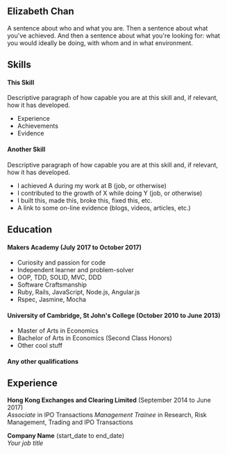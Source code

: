 ## Elizabeth Chan

A sentence about who and what you are. Then a sentence about what you've achieved. And then a sentence about what you're looking for: what you would ideally be doing, with whom and in what environment.

## Skills

#### This Skill

Descriptive paragraph of how capable you are at this skill and, if relevant, how it has developed.

- Experience
- Achievements
- Evidence

#### Another Skill

Descriptive paragraph of how capable you are at this skill and, if relevant, how it has developed.

- I achieved A during my work at B (job, or otherwise)
- I contributed to the growth of X while doing Y (job, or otherwise)
- I built this, made this, broke this, fixed this, etc.
- A link to some on-line evidence (blogs, videos, articles, etc.)

## Education

#### Makers Academy (July 2017 to October 2017)

- Curiosity and passion for code
- Independent learner and problem-solver
- OOP, TDD, SOLID, MVC, DDD
- Software Craftsmanship
- Ruby, Rails, JavaScript, Node.js, Angular.js
- Rspec, Jasmine, Mocha

#### University of Cambridge, St John's College (October 2010 to June 2013)

- Master of Arts in Economics
- Bachelor of Arts in Economics (Second Class Honors)
- Other cool stuff

#### Any other qualifications

## Experience

**Hong Kong Exchanges and Clearing Limited** (September 2014 to June 2017)    
*Associate* in IPO Transactions
*Management Trainee* in Research, Risk Management, Trading and IPO Transactions

**Company Name** (start_date to end_date)   
*Your job title*  
